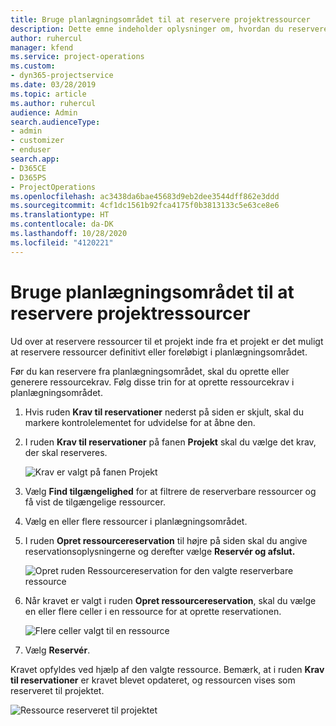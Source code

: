 ```yaml
---
title: Bruge planlægningsområdet til at reservere projektressourcer
description: Dette emne indeholder oplysninger om, hvordan du reserverer ressourcer.
author: ruhercul
manager: kfend
ms.service: project-operations
ms.custom:
- dyn365-projectservice
ms.date: 03/28/2019
ms.topic: article
ms.author: ruhercul
audience: Admin
search.audienceType:
- admin
- customizer
- enduser
search.app:
- D365CE
- D365PS
- ProjectOperations
ms.openlocfilehash: ac3438da6bae45683d9eb2dee3544dff862e3ddd
ms.sourcegitcommit: 4cf1dc1561b92fca4175f0b3813133c5e63ce8e6
ms.translationtype: HT
ms.contentlocale: da-DK
ms.lasthandoff: 10/28/2020
ms.locfileid: "4120221"
---
```

# <a name="use-the-schedule-board-to-book-project-resources"></a>Bruge planlægningsområdet til at reservere projektressourcer

Ud over at reservere ressourcer til et projekt inde fra et projekt er det muligt at reservere ressourcer definitivt eller foreløbigt i planlægningsområdet.

Før du kan reservere fra planlægningsområdet, skal du oprette eller generere ressourcekrav. Følg disse trin for at oprette ressourcekrav i planlægningsområdet.

1. Hvis ruden **Krav til reservationer** nederst på siden er skjult, skal du markere kontrolelementet for udvidelse for at åbne den.
2. I ruden **Krav til reservationer** på fanen **Projekt** skal du vælge det krav, der skal reserveres.

    ![Krav er valgt på fanen Projekt](media/Resource-Management-image73.png)

3. Vælg **Find tilgængelighed** for at filtrere de reserverbare ressourcer og få vist de tilgængelige ressourcer. 
4. Vælg en eller flere ressourcer i planlægningsområdet. 
5. I ruden **Opret ressourcereservation** til højre på siden skal du angive reservationsoplysningerne og derefter vælge **Reservér og afslut.**

    ![Opret ruden Ressourcereservation for den valgte reserverbare ressource](media/Resource-Management-image74.png)

6. Når kravet er valgt i ruden **Opret ressourcereservation**, skal du vælge en eller flere celler i en ressource for at oprette reservationen.

    ![Flere celler valgt til en ressource](media/Resource-Management-image75.png)

7. Vælg **Reservér**.

Kravet opfyldes ved hjælp af den valgte ressource. Bemærk, at i ruden **Krav til reservationer** er kravet blevet opdateret, og ressourcen vises som reserveret til projektet.

![Ressource reserveret til projektet](media/Resource-Management-image76.png)
